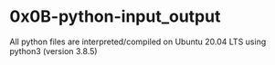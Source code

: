 # 0x0B-python-input_output
All python files are interpreted/compiled on Ubuntu 20.04 LTS using python3 (version 3.8.5)

